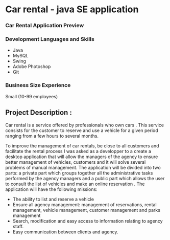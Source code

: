 # Car rental - java SE application


### Car Rental Application Preview

### Development Languages and Skills
- Java
- MySQL
- Swing
- Adobe Photoshop 
- Git 

### Business Size Experience
Small (10-99 employees)

## Project Description :
Car rental is a service offered by professionals who own cars . This service consists for the customer to reserve and use a vehicle for a given period ranging from a few hours to several months. 

To improve the management of car rentals, be close to all customers and facilitate the rental process I was asked as a developper to a create a desktop application that will allow the managers of the agency to ensure better management of vehicles, customers and it will solve several problems of manual management. The application will be divided into two parts: a private part which groups together all the administrative tasks performed by the agency managers and a public part which allows the user to consult the list of vehicles and make an online reservation . 
The application will have the following missions: 
- The ability to list and reserve a vehicle 
- Ensure all agency management: management of reservations, rental management, vehicle management, customer management and parks management 
- Search, modification and easy access to information relating to agency staff. 
- Easy communication between clients and agency.
